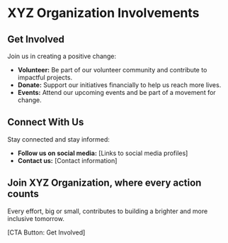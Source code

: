 # XYZ Organization Involvements

## Get Involved

Join us in creating a positive change:

- **Volunteer:** Be part of our volunteer community and contribute to impactful projects.
- **Donate:** Support our initiatives financially to help us reach more lives.
- **Events:** Attend our upcoming events and be part of a movement for change.

## Connect With Us

Stay connected and stay informed:

- **Follow us on social media:** [Links to social media profiles]
- **Contact us:** [Contact information]

## Join XYZ Organization, where every action counts

Every effort, big or small, contributes to building a brighter and more inclusive tomorrow.

[CTA Button: Get Involved]
